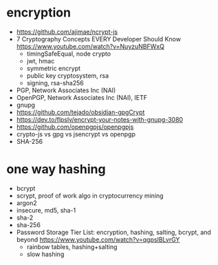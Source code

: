 
# encryption

- https://github.com/ajimae/ncrypt-js
- 7 Cryptography Concepts EVERY Developer Should Know
  https://www.youtube.com/watch?v=NuyzuNBFWxQ
  - timingSafeEqual, node crypto
  - jwt, hmac
  - symmetric encrypt
  - public key cryptosystem, rsa
  - signing, rsa-sha256
- PGP, Network Associates Inc (NAI)
- OpenPGP, Network Associates Inc (NAI), IETF
- gnupg
- https://github.com/tejado/obsidian-gpgCrypt
- https://dev.to/flpslv/encrypt-your-notes-with-gnupg-3080
- https://github.com/openpgpjs/openpgpjs
- crypto-js vs gpg vs jsencrypt vs openpgp
- SHA-256

# one way hashing

- bcrypt
- scrypt, proof of work algo in cryptocurrency mining
- argon2
- insecure, md5, sha-1
- sha-2
- sha-256
- Password Storage Tier List: encryption, hashing, salting, bcrypt, and beyond
https://www.youtube.com/watch?v=qgpsIBLvrGY
  - rainbow tables, hashing+salting
  - slow hashing